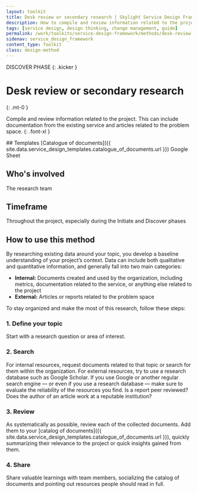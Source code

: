 ```yaml
---
layout: toolkit
title: Desk review or secondary research | Skylight Service Design Framework
description: How to compile and review information related to the project.
tags: [service design, design thinking, change management, guide]
permalink: /work/toolkits/service-design-framework/methods/desk-review-or-secondary-research/
sidenav: service_design_framework
content_type: Toolkit
class: design-method
---
```


DISCOVER PHASE
{: .kicker }

# Desk review or secondary research
{: .mt-0 }

Compile and review information related to the project. This can include documentation from the existing service and articles related to the problem space.
{: .font-xl }

<div class="callout--tip callout--summary" markdown="1">
## Templates
[Catalogue of documents]({{ site.data.service_design_templates.catalogue_of_documents.url }}) <span class="badge badge-sub">Google Sheet</span>

## Who's involved
The research team

## Timeframe
Throughout the project, especially during the Initiate and Discover phases
</div>

## How to use this method

By researching existing data around your topic, you develop a baseline understanding of your project’s context. Data can include both qualitative and quantitative information, and generally fall into two main categories:

* **Internal:** Documents created and used by the organization, including metrics, documentation related to the service, or anything else related to the project
* **External:** Articles or reports related to the problem space

To stay organized and make the most of this research, follow these steps:

### 1. Define your topic

Start with a research question or area of interest.

### 2. Search

For internal resources, request documents related to that topic or search for them within the organization. For external resources, try to use a research database such as Google Scholar. If you use Google or another regular search engine — or even if you use a research database — make sure to evaluate the reliability of the resources you find. Is a report peer reviewed? Does the author of an article work at a reputable institution?

### 3. Review

As systematically as possible, review each of the collected documents. Add them to your [catalog of documents]({{ site.data.service_design_templates.catalogue_of_documents.url }}), quickly summarizing their relevance to the project or quick insights gained from them.

### 4. Share

Share valuable learnings with team members, socializing the catalog of documents and pointing out resources people should read in full.
